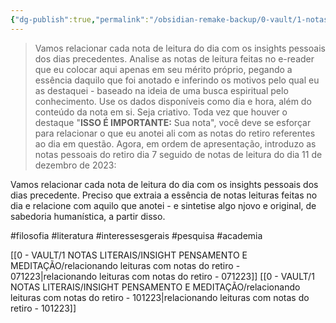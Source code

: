 ```yaml
---
{"dg-publish":true,"permalink":"/obsidian-remake-backup/0-vault/1-notas-literais/meta-notas/relacionando-leituras-com-notas-do-retiro-111223/","tags":["filosofia","literatura","interessesgerais","pesquisa","academia"],"dgHomeLink":true,"dgShowLocalGraph":true,"dgShowFileTree":true,"dgEnableSearch":true,"noteIcon":""}
---
```


> Vamos relacionar cada nota de leitura do dia com os insights pessoais dos dias precedentes. Analise as notas de leitura feitas no e-reader que eu colocar aqui apenas em seu mérito próprio, pegando a essência daquilo que foi anotado e inferindo os motivos pelo qual eu as destaquei - baseado na ideia de uma busca espiritual pelo conhecimento. Use os dados disponíveis como dia e hora, além do conteúdo da nota em si. Seja criativo. Toda vez que houver o destaque "**ISSO É IMPORTANTE:** Sua nota", você deve se esforçar para relacionar o que eu anotei ali com as notas do retiro referentes ao dia em questão. Agora, em ordem de apresentação, introduzo as notas pessoais do retiro dia 7 seguido de notas de leitura do dia 11 de dezembro de 2023:

Vamos relacionar cada nota de leitura do dia com os insights pessoais dos dias precedente. Preciso que extraia a essência de notas  leituras feitas no dia e relacione com aquilo que anotei - e sintetise algo njovo e original, de sabedoria humanística, a partir disso.

#filosofia
#literatura
#interessesgerais
#pesquisa
#academia


[[0 - VAULT/1 NOTAS LITERAIS/INSIGHT PENSAMENTO E MEDITAÇÃO/relacionando leituras com notas do retiro - 071223\|relacionando leituras com notas do retiro - 071223]]
[[0 - VAULT/1 NOTAS LITERAIS/INSIGHT PENSAMENTO E MEDITAÇÃO/relacionando leituras com notas do retiro - 101223\|relacionando leituras com notas do retiro - 101223]]